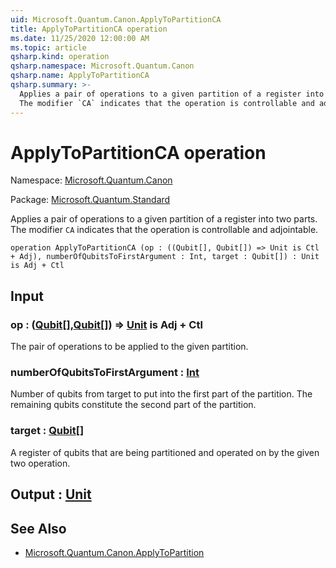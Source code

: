 ```yaml
---
uid: Microsoft.Quantum.Canon.ApplyToPartitionCA
title: ApplyToPartitionCA operation
ms.date: 11/25/2020 12:00:00 AM
ms.topic: article
qsharp.kind: operation
qsharp.namespace: Microsoft.Quantum.Canon
qsharp.name: ApplyToPartitionCA
qsharp.summary: >-
  Applies a pair of operations to a given partition of a register into two parts.
  The modifier `CA` indicates that the operation is controllable and adjointable.
---
```


# ApplyToPartitionCA operation

Namespace: [Microsoft.Quantum.Canon](xref:Microsoft.Quantum.Canon)

Package: [Microsoft.Quantum.Standard](https://nuget.org/packages/Microsoft.Quantum.Standard)


Applies a pair of operations to a given partition of a register into two parts.The modifier `CA` indicates that the operation is controllable and adjointable.

```qsharp
operation ApplyToPartitionCA (op : ((Qubit[], Qubit[]) => Unit is Ctl + Adj), numberOfQubitsToFirstArgument : Int, target : Qubit[]) : Unit is Adj + Ctl
```


## Input

### op : ([Qubit](xref:microsoft.quantum.concepts.the-qubit)[],[Qubit](xref:microsoft.quantum.concepts.the-qubit)[]) => [Unit](xref:microsoft.quantum.user-guide.language.types)  is Adj + Ctl

The pair of operations to be applied to the given partition.


### numberOfQubitsToFirstArgument : [Int](xref:microsoft.quantum.user-guide.language.types)

Number of qubits from target to put into the first part of the partition.The remaining qubits constitute the second part of the partition.


### target : [Qubit](xref:microsoft.quantum.concepts.the-qubit)[]

A register of qubits that are being partitioned and operated on by thegiven two operation.



## Output : [Unit](xref:microsoft.quantum.user-guide.language.types)



## See Also

- [Microsoft.Quantum.Canon.ApplyToPartition](xref:Microsoft.Quantum.Canon.ApplyToPartition)